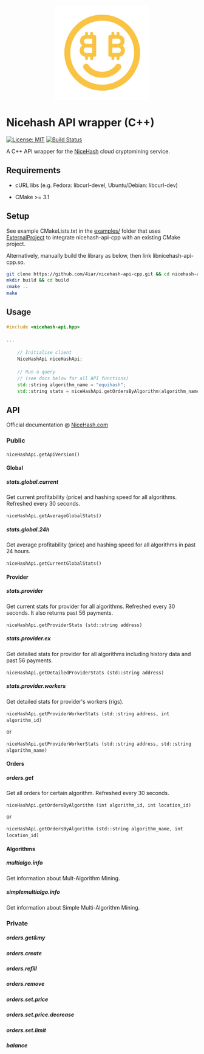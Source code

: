 <p align="center">
<img width="250" src="https://raw.githubusercontent.com/4iar/nicehash-api-cpp/assets/logo.jpg">
</p>

# Nicehash API wrapper (C++)

[![License: MIT](https://img.shields.io/badge/License-MIT-blue.svg)](https://opensource.org/licenses/MIT)
[![Build Status](https://travis-ci.org/4iar/nicehash-api-cpp.svg?branch=master)](https://travis-ci.org/4iar/nicehash-api-cpp)

A C++ API wrapper for the [NiceHash](https://www.nicehash.com/) cloud cryptomining service.

## Requirements

- cURL libs (e.g. Fedora: libcurl-devel, Ubuntu/Debian: libcurl-dev)

- CMake >= 3.1

## Setup

See example CMakeLists.txt in the [examples/](https://github.com/4iar/nicehash-api-cpp/tree/master/examples) folder that uses
[ExternalProject](https://cmake.org/cmake/help/v3.2/module/ExternalProject.html) to integrate nicehash-api-cpp with an existing CMake project.

Alternatively, manually build the library as below, then link libnicehash-api-cpp.so.

```bash
git clone https://github.com/4iar/nicehash-api-cpp.git && cd nicehash-api-cpp
mkdir build && cd build
cmake ..
make
```


## Usage



```cpp
#include <nicehash-api.hpp>

...

    // Initialise client
    NiceHashApi niceHashApi;

    // Run a query
    // (see docs below for all API functions)
    std::string algorithm_name = "equihash";
    std::string stats = niceHashApi.getOrdersByAlgorithm(algorithm_name, 0)
```

## API

Official documentation @ [NiceHash.com](https://www.nicehash.com/?p=api)

### Public

`niceHashApi.getApiVersion()`

#### Global

##### stats.global.current

Get current profitability (price) and hashing speed for all algorithms. Refreshed every 30 seconds.

`niceHashApi.getAverageGlobalStats()`

##### stats.global.24h

Get average profitability (price) and hashing speed for all algorithms in past 24 hours.

`niceHashApi.getCurrentGlobalStats()`

#### Provider

##### stats.provider

Get current stats for provider for all algorithms. Refreshed every 30 seconds. It also returns past 56 payments.

`niceHashApi.getProviderStats (std::string address)`

##### stats.provider.ex

Get detailed stats for provider for all algorithms including history data and past 56 payments.

`niceHashApi.getDetailedProviderStats (std::string address)`

##### stats.provider.workers

Get detailed stats for provider's workers (rigs).

`niceHashApi.getProviderWorkerStats (std::string address, int algorithm_id)`

or

`niceHashApi.getProviderWorkerStats (std::string address, std::string algorithm_name)`

#### Orders

##### orders.get

Get all orders for certain algorithm. Refreshed every 30 seconds.

`niceHashApi.getOrdersByAlgorithm (int algorithm_id, int location_id)`

or

`niceHashApi.getOrdersByAlgorithm (std::string algorithm_name, int location_id)`

#### Algorithms

##### multialgo.info

Get information about Mult-Algorithm Mining.

##### simplemultialgo.info

Get information about Simple Multi-Algorithm Mining.

### Private

##### orders.get&my
##### orders.create
##### orders.refill
##### orders.remove
##### orders.set.price
##### orders.set.price.decrease
##### orders.set.limit
##### balance
